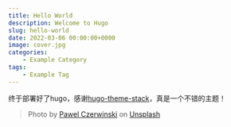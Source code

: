 ```yaml
---
title: Hello World
description: Welcome to Hugo
slug: hello-world
date: 2022-03-06 00:00:00+0000
image: cover.jpg
categories:
    - Example Category
tags:
    - Example Tag
---
```


终于部署好了hugo，感谢[hugo-theme-stack](https://github.com/CaiJimmy/hugo-theme-stack)，真是一个不错的主题！

> Photo by [Pawel Czerwinski](https://unsplash.com/@pawel_czerwinski) on [Unsplash](https://unsplash.com/)